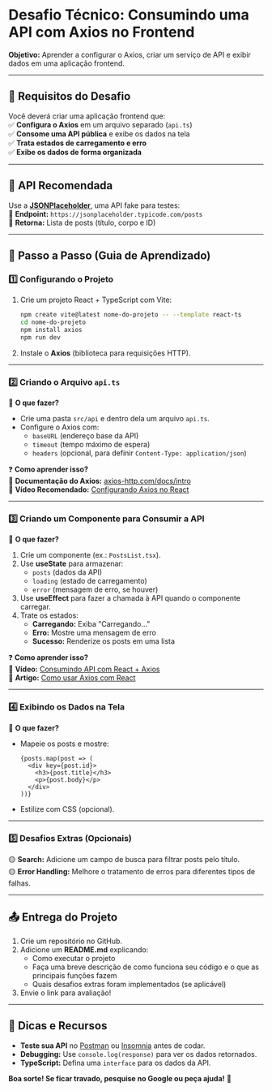 # **Desafio Técnico: Consumindo uma API com Axios no Frontend**  
**Objetivo:** Aprender a configurar o Axios, criar um serviço de API e exibir dados em uma aplicação frontend.  

---

## **📌 Requisitos do Desafio**  
Você deverá criar uma aplicação frontend que:  
✅ **Configura o Axios** em um arquivo separado (`api.ts`)  
✅ **Consome uma API pública** e exibe os dados na tela  
✅ **Trata estados de carregamento e erro**  
✅ **Exibe os dados de forma organizada**  

---

## **🔧 API Recomendada**  
Use a **[JSONPlaceholder](https://jsonplaceholder.org/)**, uma API fake para testes:  
🔹 **Endpoint:** `https://jsonplaceholder.typicode.com/posts`  
🔹 **Retorna:** Lista de posts (título, corpo e ID)  

---

## **📝 Passo a Passo (Guia de Aprendizado)**  

### **1️⃣ Configurando o Projeto**  
1. Crie um projeto React + TypeScript com Vite:  
   ```bash
   npm create vite@latest nome-do-projeto -- --template react-ts
   cd nome-do-projeto
   npm install axios
   npm run dev
   ```
2. Instale o **Axios** (biblioteca para requisições HTTP).  

---

### **2️⃣ Criando o Arquivo `api.ts`**  
🔹 **O que fazer?**  
- Crie uma pasta `src/api` e dentro dela um arquivo `api.ts`.  
- Configure o Axios com:  
  - `baseURL` (endereço base da API)  
  - `timeout` (tempo máximo de espera)  
  - `headers` (opcional, para definir `Content-Type: application/json`)  

❓ **Como aprender isso?**  
📌 **Documentação do Axios:** [axios-http.com/docs/intro](https://axios-http.com/docs/intro)  
📌 **Vídeo Recomendado:** [Configurando Axios no React](https://www.youtube.com/watch?v=7f-71kYhK00)  

---

### **3️⃣ Criando um Componente para Consumir a API**  
🔹 **O que fazer?**  
1. Crie um componente (ex.: `PostsList.tsx`).  
2. Use **useState** para armazenar:  
   - `posts` (dados da API)  
   - `loading` (estado de carregamento)  
   - `error` (mensagem de erro, se houver)  
3. Use **useEffect** para fazer a chamada à API quando o componente carregar.  
4. Trate os estados:  
   - **Carregando:** Exiba "Carregando..."  
   - **Erro:** Mostre uma mensagem de erro  
   - **Sucesso:** Renderize os posts em uma lista  

❓ **Como aprender isso?**  
📌 **Vídeo:** [Consumindo API com React + Axios](https://www.youtube.com/watch?v=5LTZ2Zqzya8)  
📌 **Artigo:** [Como usar Axios com React](https://blog.logrocket.com/axios-react-beginner-guide/)  

---

### **4️⃣ Exibindo os Dados na Tela**  
🔹 **O que fazer?**  
- Mapeie os posts e mostre:  
  ```tsx
  {posts.map(post => (
    <div key={post.id}>
      <h3>{post.title}</h3>
      <p>{post.body}</p>
    </div>
  ))}
  ```
- Estilize com CSS (opcional).  

---

### **5️⃣ Desafios Extras (Opcionais)**  
🟡 **Search:** Adicione um campo de busca para filtrar posts pelo título.  
🟡 **Error Handling:** Melhore o tratamento de erros para diferentes tipos de falhas.  

---

## **📤 Entrega do Projeto**  
1. Crie um repositório no GitHub.  
2. Adicione um **README.md** explicando:  
   - Como executar o projeto
   - Faça uma breve descrição de como funciona seu código e o que as principais funções fazem
   - Quais desafios extras foram implementados (se aplicável)  
3. Envie o link para avaliação!  

---

## **🎯 Dicas e Recursos**  
- **Teste sua API** no [Postman](https://www.postman.com/) ou [Insomnia](https://insomnia.rest/) antes de codar.  
- **Debugging:** Use `console.log(response)` para ver os dados retornados.  
- **TypeScript:** Defina uma `interface` para os dados da API.  

**Boa sorte! Se ficar travado, pesquise no Google ou peça ajuda!** 🚀
